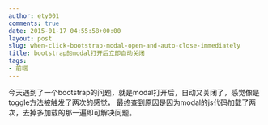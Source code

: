 ```yaml
---
author: ety001
comments: true
date: 2015-01-17 04:55:58+00:00
layout: post
slug: when-click-bootstrap-modal-open-and-auto-close-immediately
title: bootstrap的modal打开后立即自动关闭
tags:
- 前端
---
```


今天遇到了一个bootstrap的问题，就是modal打开后，自动又关闭了，感觉像是toggle方法被触发了两次的感觉，
最终查到原因是因为modal的js代码加载了两次，去掉多加载的那一遍即可解决问题。
